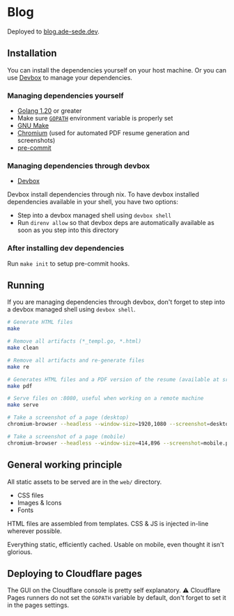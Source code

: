 # Blog

Deployed to [blog.ade-sede.dev](https://blog.ade-sede.dev).

## Installation

You can install the dependencies yourself on your host machine.
Or you can use [Devbox](https://www.jetify.com/devbox) to manage your dependencies.

### Managing dependencies yourself

- [Golang 1.20](https://go.dev/doc/install) or greater
- Make sure [`GOPATH`](https://go.dev/wiki/GOPATH) environment variable is properly set
- [GNU Make](https://www.gnu.org/software/make/)
- [Chromium](https://www.chromium.org/getting-involved/download-chromium/) (used for automated PDF resume generation and screenshots)
- [pre-commit](https://pre-commit.com/)

### Managing dependencies through devbox

- [Devbox](https://www.jetify.com/devbox)

Devbox install dependencies through nix.
To have devbox installed dependencies available in your shell, you have two options:

- Step into a devbox managed shell using `devbox shell`
- Run `direnv allow` so that devbox deps are automatically available as soon as you step into this directory

### After installing dev dependencies

Run `make init` to setup pre-commit hooks.

## Running

If you are managing dependencies through devbox, don't forget to step into a devbox managed shell using `devbox shell`.

```bash
# Generate HTML files
make

# Remove all artifacts (*_templ.go, *.html)
make clean

# Remove all artifacts and re-generate files
make re

# Generates HTML files and a PDF version of the resume (available at src/pdfs/ade-sede.pdf)
make pdf

# Serve files on :8080, useful when working on a remote machine
make serve

# Take a screenshot of a page (desktop)
chromium-browser --headless --window-size=1920,1080 --screenshot=desktop.png web/path/to/file

# Take a screenshot of a page (mobile)
chromium-browser --headless --window-size=414,896 --screenshot=mobile.png web/path/to/file
```

## General working principle

All static assets to be served are in the `web/` directory.

- CSS files
- Images & Icons
- Fonts

HTML files are assembled from templates.
CSS & JS is injected in-line wherever possible.

Everything static, efficiently cached.
Usable on mobile, even thought it isn't glorious.

## Deploying to Cloudflare pages

The GUI on the Cloudflare console is pretty self explanatory.
⚠️ Cloudflare Pages runners do not set the `GOPATH` variable by default, don't forget to set it in the pages settings.
